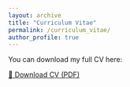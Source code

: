 ```yaml
---
layout: archive
title: "Curriculum Vitae"
permalink: /curriculum_vitae/
author_profile: true
---
```


You can download my full CV here:

[📄 Download CV (PDF)](/files/KevinWu_CV.pdf)

